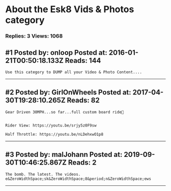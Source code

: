 # About the Esk8 Vids &amp; Photos category

### Replies: 3 Views: 1068

## \#1 Posted by: onloop Posted at: 2016-01-21T00:50:18.133Z Reads: 144

```
Use this category to DUMP all your Video & Photo Content....
```

---
## \#2 Posted by: GirlOnWheels Posted at: 2017-04-30T19:28:10.265Z Reads: 82

```
Gear Driven 30MPH...so far...full custom board ride🤘


Rider View: https://youtu.be/srjy5z0F9sw

Half Throttle: https://youtu.be/nLDehxwO1p8
```

---
## \#3 Posted by: malJohann Posted at: 2019-09-30T10:46:25.867Z Reads: 2

```
The bomb. The latest. The videos. e&ZeroWidthSpace;sk&ZeroWidthSpace;8&period;n&ZeroWidthSpace;ews
```

---
